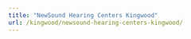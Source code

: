 ```yaml
---
title: "NewSound Hearing Centers Kingwood"
url: /kingwood/newsound-hearing-centers-kingwood/
---
```

